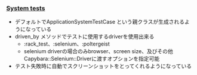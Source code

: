 ### [System tests](https://github.com/rails/rails/pull/26703)

* デフォルトでApplicationSystemTestCase という親クラスが生成されるようになっている
* driven_by メソッドでテストに使用するdriverを使用出来る
  * :rack_test、:selenium、:poltergeist
  * selenium driverの場合のみbrowser、screen size、及びその他Capybara::Selenium::Driverに渡すオプションを指定可能
* テスト失敗時に自動でスクリーンショットをとってくれるようになっている
